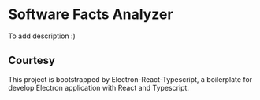 # Software Facts Analyzer

To add description :)

## Courtesy

This project is bootstrapped by Electron-React-Typescript, a boilerplate for develop Electron application with React and Typescript.
